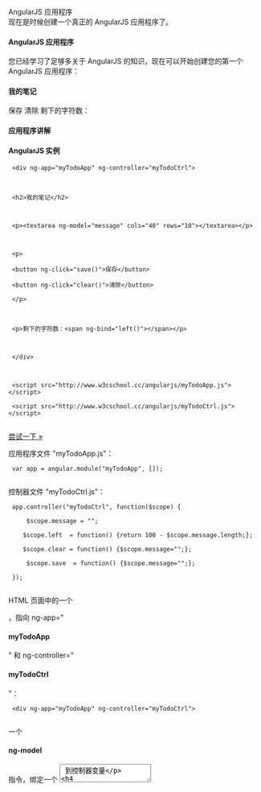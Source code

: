  AngularJS 应用程序  
现在是时候创建一个真正的 AngularJS 应用程序了。

 

#### AngularJS 应用程序

 您已经学习了足够多关于 AngularJS 的知识，现在可以开始创建您的第一个 AngularJS 应用程序：

  
#### 我的笔记

 



保存 清除  剩下的字符数： 

 

 



#### 应用程序讲解

  
#### AngularJS 实例

 
```
 <div ng-app="myTodoApp" ng-controller="myTodoCtrl">



 <h2>我的笔记</h2>



 <p><textarea ng-model="message" cols="40" rows="10"></textarea></p>



 <p>

 <button ng-click="save()">保存</button>

 <button ng-click="clear()">清除</button>

 </p>



 <p>剩下的字符数：<span ng-bind="left()"></span></p>



 </div>



 <script src="http://www.w3cschool.cc/angularjs/myTodoApp.js"></script>

 <script src="http://www.w3cschool.cc/angularjs/myTodoCtrl.js"></script> 


```
 

[尝试一下 »](http://www.w3cschool.cc/try/try.php?filename=try_ng_todo_app) 

 应用程序文件 "myTodoApp.js"：

  
```
 var app = angular.module("myTodoApp", []); 


```
 

 控制器文件 "myTodoCtrl.js"：

  
```
 app.controller("myTodoCtrl", function($scope) {

     $scope.message = "";

    $scope.left  = function() {return 100 - $scope.message.length;};

    $scope.clear = function() {$scope.message="";};

     $scope.save  = function() {$scope.message="";};

 }); 


```
 

 HTML 页面中的一个 <div>，指向 ng-app="

#### myTodoApp

" 和 ng-controller="

#### myTodoCtrl

"：

  
```
 <div ng-app="myTodoApp" ng-controller="myTodoCtrl"> 


```
 

 一个 

#### ng-model

 指令，绑定一个 <textarea> 到控制器变量 

####  message

：

  
```
 <textarea ng-model="message" cols="40" rows="10"></textarea>


```
 

 两个 

#### ng-click

 事件，调用控制器函数 

#### clear()

 和 

#### save()

：

  
```
 <button ng-click="save()">保存</button>

 <button ng-click="clear()">清除</button> 


```
 

 一个 

#### ng-bind

 指令，绑定控制器函数 

#### left()

 到一个 <span>，字符会向左对齐显示：

  
```
 剩下的字符数：<span ng-bind="left()"></span> 


```
 

 两个应用程序库被添加到 HTML 页面：

  
```
 <script src="http://www.w3cschool.cc/angularjs/myTodoApp.js"></script>

 <script src="http://www.w3cschool.cc/angularjs/myTodoCtrl.js"></script> 


```
 

 






